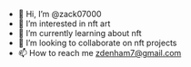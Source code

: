 - 👋 Hi, I’m @zack07000
- 👀 I’m interested in nft art
- 🌱 I’m currently learning about nft
- 💞️ I’m looking to collaborate on nft projects
- 📫 How to reach me zdenham7@gmail.com

<!---
zack07000/zack07000 is a ✨ special ✨ repository because its `README.md` (this file) appears on your GitHub profile.
You can click the Preview link to take a look at your changes.
--->
